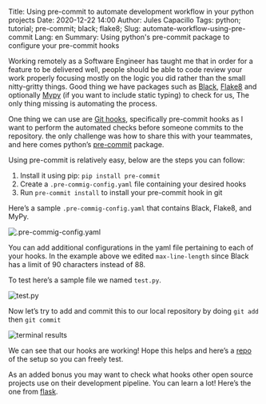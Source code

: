 Title: Using pre-commit to automate development workflow in your python projects
Date: 2020-12-22 14:00
Author: Jules Capacillo
Tags: python; tutorial; pre-commit; black; flake8;
Slug: automate-workflow-using-pre-commit
Lang: en
Summary: Using python's pre-commit package to configure your pre-commit hooks

Working remotely as a Software Engineer has taught me that in order for a feature to be delivered well, people should be able to code review your work properly focusing mostly on the logic you did rather than the small nitty-gritty things. Good thing we have packages such as [Black](https://github.com/psf/black), [Flake8](https://github.com/PyCQA/flake8) and optionally [Mypy](https://github.com/python/mypy) (if you want to include static typing)  to check for us, The only thing missing is automating the process.

One thing we can use are [Git hooks](https://git-scm.com/book/en/v2/Customizing-Git-Git-Hooks), specifically pre-commit hooks as I want to perform the automated checks before someone commits to the repository.  the only challenge was how to share this with your teammates, and here comes python’s [pre-commit](https://github.com/pre-commit/pre-commit) package.

Using pre-commit is relatively easy, below are the steps you can follow:

1.  Install it using pip: `pip install pre-commit` 
2. Create a `.pre-commig-config.yaml` file containing your desired hooks
3. Run `pre-commit install` to install your pre-commit hook in git


Here’s a sample `.pre-commig-config.yaml` that contains Black, Flake8, and MyPy.

![.pre-commig-config.yaml](/images/using-pre-commit/precommit.png)


You can add additional configurations in the yaml file pertaining to each of your hooks. In the example above we edited `max-line-length` since Black has a limit of 90 characters instead of 88.

To test here’s a sample file we named `test.py`.

![test.py](/images/using-pre-commit/testpy.png)

Now let’s try to add and commit this to our local repository by doing `git add` then `git commit`

![terminal results](/images/using-pre-commit/blackresults.png)

We can see that our hooks are working! Hope this helps and here’s a [repo](https://github.com/juleski/python_dev_setup)  of the setup so you can freely test.

As an added bonus you may want to check what hooks other open source projects use on their development pipeline. You can learn a lot! Here’s the one from [flask](https://github.com/pallets/flask/blob/master/.pre-commit-config.yaml).